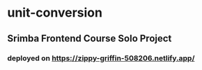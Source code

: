 # unit-conversion
## Srimba Frontend Course Solo Project

### deployed on https://zippy-griffin-508206.netlify.app/
